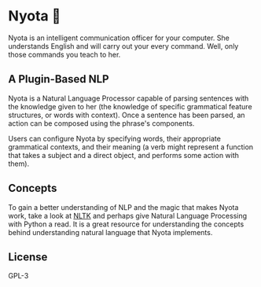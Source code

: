 
# Nyota :stars:
Nyota is an intelligent communication officer for your computer. She understands
English and will carry out your every command. Well, only those commands you teach
to her.


## A Plugin-Based NLP
Nyota is a Natural Language Processor capable of parsing sentences with the
knowledge given to her (the knowledge of specific grammatical feature structures,
or words with context). Once a sentence has been parsed, an action can be composed
using the phrase's components.

Users can configure Nyota by specifying words, their appropriate grammatical
contexts, and their meaning (a verb might represent a function that takes a subject
and a direct object, and performs some action with them).


## Concepts
To gain a better understanding of NLP and the magic that makes Nyota work, take a
look at [NLTK](http://www.nltk.org) and perhaps give Natural Language Processing
with Python a read. It is a great resource for understanding the concepts behind
understanding natural language that Nyota implements.


## License
GPL-3



